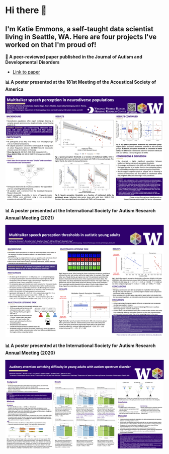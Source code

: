 # Hi there 👋

## I'm Katie Emmons, a self-taught data scientist living in Seattle, WA. Here are four projects I've worked on that I'm proud of! 

**📖 A peer-reviewed paper published in the Journal of Autism and Developmental Disorders**
- [Link to paper](https://pubmed.ncbi.nlm.nih.gov/34013478/)

**📊 A poster presented at the 181st Meeting of the Acoustical Society of America**

![a poster presentation](Emmons_et_al_2021_ASA.png)

**📊 A poster presented at the International Society for Autism Research Annual Meeting (2021)**

![a poster presentation](Emmons_et_al_INSAR2021.png)

**📊 A poster presented at the International Society for Autism Research Annual Meeting (2020)**

![a poster presentation](Emmons_et_al_INSAR2020.png)
